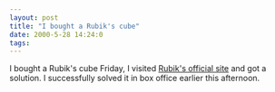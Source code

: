 ```yaml
---
layout: post
title: "I bought a Rubik's cube"
date: 2000-5-28 14:24:0
tags: 
---
```


I bought a Rubik's cube Friday, I visited [Rubik's official site][1] and got a solution. I successfully solved it in box office earlier this afternoon.



   [1]: http://www.rubiks.com/
